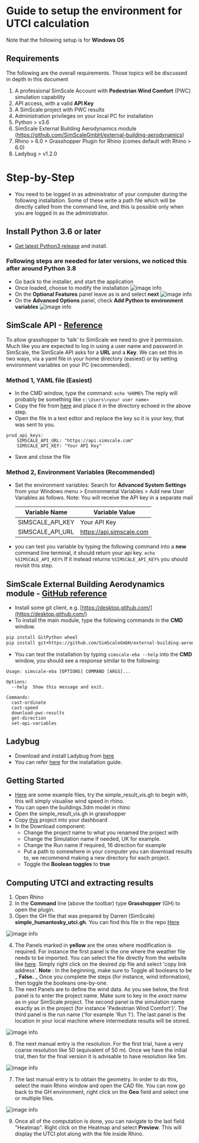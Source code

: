 # Guide to setup the environment for UTCI calculation

Note that the following setup is for **Windows OS**

## Requirements

The following are the overall requirements. Those topics will be discussed in depth in this document

 1. A professional SimScale Account with **Pedestrian Wind Comfort** (PWC) simulation capability
 2. API access, with a valid **API Key**
 3. A SimScale project with PWC results
 4. Administration privileges on your local PC for installation
 5. Python > v3.6
 6. SimScale External Building Aerodynamics module (https://github.com/SimScaleGmbH/external-building-aerodynamics)
 7. Rhino > 6.0 + Grasshopper Plugin for Rhino (comes default with Rhino > 6.0)
 8. Ladybug > v1.2.0

# Step-by-Step

- You need to be logged in as administrator of your computer during the following installation. Some of these write a path file which will be directly called from the command line, and this is possible only when you are logged in as the administrator.

## Install Python 3.6 or later

- [Get latest Python3 release](https://www.python.org/downloads/windows/) and install.

### Following steps are needed for later versions, we noticed this after around Python 3.8

- Go back to the installer, and start the application
- Once loaded, choose to modify the installation
![image info](./images/grasshopper_documentation_images/python_modify1.png)
- On the **Optional Features** panel leave as is and select **next**
![image info](./images/grasshopper_documentation_images/python_modify2.png)
- On the **Advanced Options** panel, check **Add Python to environment variables**
![image info](./images/grasshopper_documentation_images/python_modify3.png)

## SimScale API - [Reference](https://github.com/SimScaleGmbH/simscale-python-sdk)

To allow grasshopper to 'talk' to SimScale we need to give it permission. Much like you are expected to log in using a user name and password in SimScale, the SimScale API asks for a **URL** and a **Key**. We can set this in two ways, via a yaml file in your home directory (easiest) or by setting environment variables on your PC (recommended).

### Method 1, YAML file (Easiest)

 - In the CMD window, type the command:
	 `echo %HOME%`
	The reply will probably be something like 
	`c:\Users\<your user name>`
 - Copy the file from [here](https://github.com/SimScaleGmbH/external-building-aerodynamics/tree/master/key_file) and place it in the directory echoed in the above step.
 - Open the file in a text editor and replace the key so it is your key, that was sent to you. 
```
prod_api_keys:
	SIMSCALE_API_URL: "https://api.simscale.com"
	SIMSCALE_API_KEY: "Your API Key"
```
 - Save and close the file

### Method 2, Environment Variables (Recommended)

- Set the environment variables: Search for **Advanced System Settings** from your Windows menu > Environmental Variables > Add new User Variables as follows. Note: You will receive the API key in a separate mail

	| Variable Name | Variable Value |
	|--|--|
	| SIMSCALE_API_KEY | Your API Key |
	| SIMSCALE_API_URL | https://api.simscale.com |

 - you can test you variable by typing the following command into a **new** command line terminal, it should return your api key.
    `echo %SIMSCALE_API_KEY%`
    If it instead returns `%SIMSCALE_API_KEY%` you should revisit this step.

## SimScale External Building Aerodynamics module - [GitHub reference](https://github.com/SimScaleGmbH/external-building-aerodynamics)

 - Install some git client, e.g. [https://desktop.github.com/](https://desktop.github.com/)
 - To install the main module, type the following commands in the **CMD** window.

```bash
pip install GitPython wheel
pip install git+https://github.com/SimScaleGmbH/external-building-aerodynamics.git
```

- You can test the installation by typing `simscale-eba --help` into the **CMD** window, you should see a response similar to the following:
```
Usage: simscale-eba [OPTIONS] COMMAND [ARGS]...

Options:
  --help  Show this message and exit.

Commands:
  cast-ordinate
  cast-speed
  download-pwc-results
  get-direction
  set-api-variables
```


## Ladybug

- Download and install Ladybug from [here](https://www.food4rhino.com/en/app/ladybug-tools)
- You can refer [here](https://github.com/ladybug-tools/lbt-grasshopper/wiki/1.1-Windows-Installation-Steps) for the installation guide.

## Getting Started

 - [Here](https://github.com/SimScaleGmbH/external-building-aerodynamics/tree/master/examples/Grasshopper%20Example) are some example files, try the simple_result_vis.gh to begin with, this will simply visualise wind speed in rhino.
 - You can open the buildings.3dm model in rhino
 - Open the simple_result_vis.gh in grasshopper
 - Copy [this](https://www.simscale.com/projects/dlynch_api/outdoor_comfort_example_1/) project into your dashboard
 - In the Download component:
	 - Change the project name to what you renamed the project with
	 - Change the Simulation name if needed, UK for example.
	 - Change the Run name if required, 16 direction for example
	 - Put a path to somewhere in your computer  you can download results to, we recommend making a new directory for each project. 
	 - Toggle the **Boolean toggles** to **true**

## Computing UTCI and extracting results

1. Open Rhino
2. In the **Command** line (above the toolbar) type **Grasshopper** (GH) to open the plugin.
3. Open the GH file that was prepared by Darren (SimScale) **simple_humantosky_utci.gh**. You can find this file in the repo [Here](https://github.com/SimScaleGmbH/external-building-aerodynamics/tree/master/examples/Grasshopper%20Example)

![image info](./images/grasshopper_documentation_images/step3.png)

4. The Panels marked in **yellow** are the ones where modification is required. For instance the first panel is the one where the weather file needs to be imported. You can select the file directly from the website like [here](http://climate.onebuilding.org/WMO_Region_2_Asia/SAU_Saudi_Arabia/index.html). Simply right click on the desired zip file and select &#39;copy link address&#39;.
**Note** : In the beginning, make sure to Toggle all booleans to be _ **False.** _ Once you complete the steps (for instance, wind information), then toggle the booleans one-by-one.
5. The next Panels are to define the wind data. As you see below, the first panel is to enter the project name. Make sure to key in the _exact name_ as in your SimScale project.
 The second panel is the simulation name exactly as in the project (for instance &#39;Pedestrian Wind Comfort&#39;)&#39;. The third panel is the run name (&#39;for example &#39;Run 1&#39;).
 The last panel is the location in your local machine where intermediate results will be stored.
 
![image info](./images/grasshopper_documentation_images/step5.png)

6. The next manual entry is the resolution. For the first trial, have a very coarse resolution like 50 (equivalent of 50 m). Once we have the initial trial, then for the final version it is advisable to have resolution like 5m.

![image info](./images/grasshopper_documentation_images/step6.png)

7. The last manual entry is to obtain the geometry. In order to do this, select the main Rhino window and open the CAD file. You can now go back to the GH environment, right click on the **Geo** field and select one or multiple files.

![image info](./images/grasshopper_documentation_images/step7.png)

9. Once all of the computation is done, you can navigate to the last field &quot;Heatmap&quot;. Right click on the Heatmap and select **Preview**. This will display the UTCI plot along with the file inside Rhino.